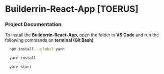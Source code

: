 # Builderrin-React-App [TOERUS]

### Project Documentation

To install the <b>Builderrin-React-App</b>, open the folder in <b>VS Code</b> and run the following commands on <b>terminal (Git Bash)</b>


```bash
  npm install --global yarn
```
```bash
  yarn install
```
```bash
  yarn start
```
